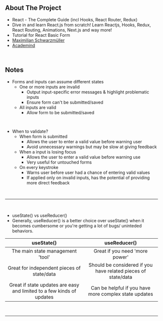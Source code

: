 ## About The Project

- React - The Complete Guide (incl Hooks, React Router, Redux)
- Dive in and learn React.js from scratch! Learn Reactjs, Hooks, Redux, React Routing, Animations, Next.js and way more!
- Tutorial for React Basic Form
- [Maximilian Schwarzmüller](https://github.com/maxschwarzmueller)
- [Academind](https://academind.com/)

&nbsp;

## Notes

- Forms and inputs can assume different states
  - One or more inputs are invalid
    - Output input-specific error messages & highlight problematic inputs
    - Ensure form can't be submitted/saved
  - All inputs are valid
    - Allow form to be submitted/saved

&nbsp;

- When to validate?
  - When form is submitted
    - Allows the user to enter a valid value before warning user
    - Avoid unnecessary warnings but may be slow at giving feedback
  - When a input is losing focus
    - Allows the user to enter a valid value before warning use
    - Very useful for untouched forms
  - On every keystroke
    - Warns user before user had a chance of entering valid values
    - If applied only on invalid inputs, has the potential of providing more direct feedback

&nbsp;

---

&nbsp;

- useState() vs useReducer()
- Generally, useReducer() is a better choice over useState() when it becomes cumbersome or you're getting a lot of bugs/ uninteded behaviors.

|                              useState()                               |                         useReducer()                          |
| :-------------------------------------------------------------------: | :-----------------------------------------------------------: |
|                   The main state management 'tool'                    |                Great if you need 'more power'                 |
|              Great for independent pieces of state/data               | Should be considered if you have related pieces of state/data |
| Great if state updates are easy and limited to a few kinds of updates |     Can be helpful if you have more complex state updates     |

&nbsp;

---

&nbsp;
